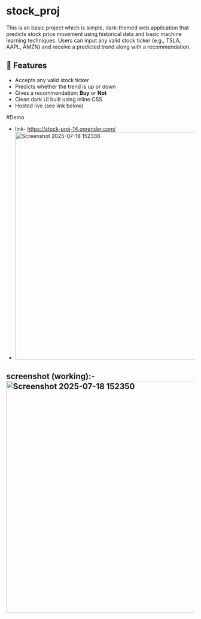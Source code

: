 # stock_proj
This is an basic project which is  simple, dark-themed web application that predicts stock price movement using historical data and basic machine learning techniques. Users can input any valid stock ticker (e.g., TSLA, AAPL, AMZN) and receive a predicted trend along with a recommendation.


## 🌟 Features
- Accepts any valid stock ticker
- Predicts whether the trend is up or down
- Gives a recommendation: **Buy** or **Not**
- Clean dark UI built using inline CSS
- Hosted live (see link below)


#Demo
- link- https://stock-proj-14.onrender.com/
- <img width="1334" height="607" alt="Screenshot 2025-07-18 152336" src="https://github.com/user-attachments/assets/dabd55d2-bcd9-4749-92d5-b5b8865c49b8" />
screenshot (working):- <img width="1341" height="619" alt="Screenshot 2025-07-18 152350" src="https://github.com/user-attachments/assets/fec42f6d-f1d8-4d4d-853f-ca28a924a731" />
- 
